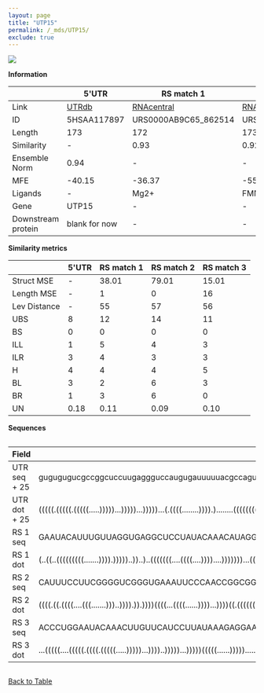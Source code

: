 ```yaml
---
layout: page
title: "UTP15"
permalink: /_mds/UTP15/
exclude: true
---
```




![](../../alns_9.28.22/aln_5HSAA117897_0.972.png?raw=true)


**Information**

| | 5'UTR       | RS match 1   | RS match 2  | RS match 3 |
| ---- | ----------- | ----------- | ----------- | ----------- |
| Link | <a href="http://utrdb.ba.itb.cnr.it/getutr/5HSAA117897/1" target="_blank" rel="noopener noreferrer">UTRdb</a>   | <a href="https://rnacentral.org/rna/URS0000AB9C65/862514" target="_blank" rel="noopener noreferrer">RNAcentral</a>     |<a href="https://rnacentral.org/rna/URS0000C3F9B9/1178515" target="_blank" rel="noopener noreferrer">RNAcentral</a>  | <a href="https://rnacentral.org/rna/URS000232FF6E/1088540" target="_blank" rel="noopener noreferrer">RNAcentral</a>   |
| ID | 5HSAA117897     | URS0000AB9C65_862514     | URS0000C3F9B9_1178515     | URS000232FF6E_1088540     |
| Length | 173     |  172    | 173   |  169    |
| Similarity | - | 0.93 | 0.92 | 0.91 |
| Ensemble Norm | 0.94 | - | - | - |
| MFE | -40.15 | -36.37 | -55.31 | -36.56 |
| Ligands | - | Mg2+ | FMN | cobalamin |
| Gene | UTP15 | - | - | - |
| Downstream protein | blank for now    |    -    | -  | - |


**Similarity metrics**

| | 5'UTR       | RS match 1   | RS match 2  | RS match 3 |
| ---- | ----------- | ----------- | ----------- | ----------- |
| Struct MSE | - | 38.01 | 79.01 | 15.01 |
| Length MSE | - | 1 | 0 | 16 |
| Lev Distance | - | 55 | 57 | 56 |
| UBS| 8 | 12 | 14 | 11 |
| BS | 0 | 0 | 0 | 0 |
| ILL | 1 | 5 | 4 | 3 |
| ILR | 3 | 4 | 3 | 3 |
| H | 4 | 4 | 4 | 5 |
| BL | 3 | 2 | 6 | 3 |
| BR | 1 | 3 | 6 | 0 |
| UN | 0.18 | 0.11 | 0.09 | 0.10 |

**Sequences**


<div style="overflow-x:auto;">

<table>
<colgroup>
<col width="30%" />
<col width="70%" />
</colgroup>
<thead>
<tr class="header">
<th>Field</th>
<th>Description</th>
</tr>
</thead>
<tbody>
<tr>
<td markdown="span">UTR seq + 25 </td>
<td markdown="span"> gugugugucgccggcuccuugaggguccaugugauuuuuacgccagugcugcugaacugugcaggaauuaaggcagagucacuguaauuauuucuaauaccaauuccaaaauagugacucuuggacaauagugcaauuauauggaauuATGTTTGATGCACGAACGAGTGAGA </td>
</tr>
<tr>
<td markdown="span">UTR dot + 25  </td>
<td markdown="span"> (((((.(((((.(((((.....)))))...)))))...)))))...(.((((........)))).)........(((((((((((.........................))))))))))).........(((((...(((((....)))))....)))))............
</td>
</tr>


<tr>
<td markdown="span">RS 1 seq </td>
<td markdown="span"> GAAUACAUUUGUUAGGUGAGGCUCCUAUACAAACAUAGGCUGCUGCCCAAAAAUGUCGAGAGACACUAAUGGGUAGAACAGGAAUUGUCGAAUUCAAGGCUUUUCUUAAGGUAGCUAAAAUUGGAAAAUUUUUACGUUGUAUAGUGCUAAAGCUCAACGAAUAGAUCAGCGU
</td>
</tr>


<tr>
<td markdown="span">RS 1 dot </td>
<td markdown="span"> (..((..(((((((((.......)))).)))))..))..)..(((((((....((((....))))....)))))))...(((((((.((.((((...((((...........))))..)))).)).))))))).(((((...(((......)))))))).............
</td>
</tr>


<tr>
<td markdown="span">RS 2 seq </td>
<td markdown="span"> CAUUUCCUUCGGGGUCGGGUGAAAUUCCCAACCGGCGGUGAUGCUUGAAGCGGCUGAACUGCCGAGGCAAGCUAAGUCCGUGACCCGAUAUGCCGAGUGUUUCUGUUCGGUGUAGCGGUGGACUCGGUGUGAAUCCGAGACCGACAGUACAGUCUGGAUGGGAGAAGGAAAAC
</td>
</tr>


<tr>
<td markdown="span">RS 2 dot </td>
<td markdown="span"> ((((.((.((((....(((.......)))..)))).)).))))((((...((((......))))...))))((.((((((....(((.(((((((((........))))))))).))))))))).))......(((.(..(.(((......))).)..).)))..........
</td>
</tr>


<tr>
<td markdown="span">RS 3 seq </td>
<td markdown="span"> ACCCUGGAAUACAAACUUGUUCAUCCUUAUAAAGAGGAAGGGAAUCCGGUUUAAGUCCGGAGCUGAACCCGCAGCUGUAAUAGCCAACCAAGAUUUCGCAAAAAUACCACUGCUUUAAAUGCGCGAAGUCGGCGAGAGUCAGAAGACCUAACAAGUGAAACAAACUAAU
</td>
</tr>


<tr>
<td markdown="span">RS 3 dot </td>
<td markdown="span"> ...(((((....(((((.((((.(((((.....)))))...))))..)))))...)))))(((((......)))))......(((......((((((((............((.......))))))))))))).((.(((....)))))....(((.......)))...
</td>
</tr>

</tbody>
</table>


</div>


[Back to Table](../../display)
